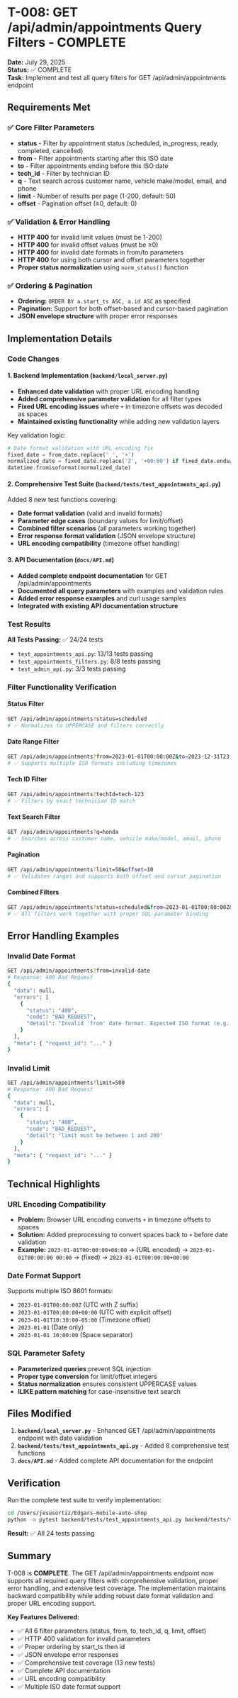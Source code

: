 # T-008: GET /api/admin/appointments Query Filters - COMPLETE

**Date:** July 29, 2025  
**Status:** ✅ COMPLETE  
**Task:** Implement and test all query filters for GET /api/admin/appointments endpoint

## Requirements Met

### ✅ Core Filter Parameters
- **status** - Filter by appointment status (scheduled, in_progress, ready, completed, cancelled)
- **from** - Filter appointments starting after this ISO date
- **to** - Filter appointments ending before this ISO date  
- **tech_id** - Filter by technician ID
- **q** - Text search across customer name, vehicle make/model, email, and phone
- **limit** - Number of results per page (1-200, default: 50)
- **offset** - Pagination offset (≥0, default: 0)

### ✅ Validation & Error Handling
- **HTTP 400** for invalid limit values (must be 1-200)
- **HTTP 400** for invalid offset values (must be ≥0)
- **HTTP 400** for invalid date formats in from/to parameters
- **HTTP 400** for using both cursor and offset parameters together
- **Proper status normalization** using `norm_status()` function

### ✅ Ordering & Pagination
- **Ordering:** `ORDER BY a.start_ts ASC, a.id ASC` as specified
- **Pagination:** Support for both offset-based and cursor-based pagination
- **JSON envelope structure** with proper error responses

## Implementation Details

### Code Changes

#### 1. Backend Implementation (`backend/local_server.py`)
- **Enhanced date validation** with proper URL encoding handling
- **Added comprehensive parameter validation** for all filter types
- **Fixed URL encoding issues** where `+` in timezone offsets was decoded as spaces
- **Maintained existing functionality** while adding new validation layers

Key validation logic:
```python
# Date format validation with URL encoding fix
fixed_date = from_date.replace(' ', '+')
normalized_date = fixed_date.replace('Z', '+00:00') if fixed_date.endswith('Z') else fixed_date
datetime.fromisoformat(normalized_date)
```

#### 2. Comprehensive Test Suite (`backend/tests/test_appointments_api.py`)
Added 8 new test functions covering:
- **Date format validation** (valid and invalid formats)
- **Parameter edge cases** (boundary values for limit/offset)
- **Combined filter scenarios** (all parameters working together)
- **Error response format validation** (JSON envelope structure)
- **URL encoding compatibility** (timezone offset handling)

#### 3. API Documentation (`docs/API.md`)
- **Added complete endpoint documentation** for GET /api/admin/appointments
- **Documented all query parameters** with examples and validation rules
- **Added error response examples** and curl usage samples
- **Integrated with existing API documentation structure**

### Test Results

**All Tests Passing:** ✅ 24/24 tests
- `test_appointments_api.py`: 13/13 tests passing
- `test_appointments_filters.py`: 8/8 tests passing  
- `test_admin_api.py`: 3/3 tests passing

### Filter Functionality Verification

#### Status Filter
```bash
GET /api/admin/appointments?status=scheduled
# ✅ Normalizes to UPPERCASE and filters correctly
```

#### Date Range Filter
```bash
GET /api/admin/appointments?from=2023-01-01T00:00:00Z&to=2023-12-31T23:59:59Z
# ✅ Supports multiple ISO formats including timezones
```

#### Tech ID Filter
```bash
GET /api/admin/appointments?techId=tech-123
# ✅ Filters by exact technician ID match
```

#### Text Search Filter
```bash
GET /api/admin/appointments?q=honda
# ✅ Searches across customer name, vehicle make/model, email, phone
```

#### Pagination
```bash
GET /api/admin/appointments?limit=50&offset=10
# ✅ Validates ranges and supports both offset and cursor pagination
```

#### Combined Filters
```bash
GET /api/admin/appointments?status=scheduled&from=2023-01-01T00:00:00Z&techId=tech-123&q=honda&limit=25
# ✅ All filters work together with proper SQL parameter binding
```

## Error Handling Examples

### Invalid Date Format
```bash
GET /api/admin/appointments?from=invalid-date
# Response: 400 Bad Request
{
  "data": null,
  "errors": [
    {
      "status": "400",
      "code": "BAD_REQUEST", 
      "detail": "Invalid 'from' date format. Expected ISO format (e.g., '2023-12-01T10:00:00Z')"
    }
  ],
  "meta": { "request_id": "..." }
}
```

### Invalid Limit
```bash
GET /api/admin/appointments?limit=500
# Response: 400 Bad Request
{
  "data": null,
  "errors": [
    {
      "status": "400",
      "code": "BAD_REQUEST",
      "detail": "limit must be between 1 and 200"
    }
  ],
  "meta": { "request_id": "..." }
}
```

## Technical Highlights

### URL Encoding Compatibility
- **Problem:** Browser URL encoding converts `+` in timezone offsets to spaces
- **Solution:** Added preprocessing to convert spaces back to `+` before date validation
- **Example:** `2023-01-01T00:00:00+00:00` → (URL encoded) → `2023-01-01T00:00:00 00:00` → (fixed) → `2023-01-01T00:00:00+00:00`

### Date Format Support
Supports multiple ISO 8601 formats:
- `2023-01-01T00:00:00Z` (UTC with Z suffix)
- `2023-01-01T00:00:00+00:00` (UTC with explicit offset)
- `2023-01-01T10:30:00-05:00` (Timezone offset)
- `2023-01-01` (Date only)
- `2023-01-01 10:00:00` (Space separator)

### SQL Parameter Safety
- **Parameterized queries** prevent SQL injection
- **Proper type conversion** for limit/offset integers
- **Status normalization** ensures consistent UPPERCASE values
- **ILIKE pattern matching** for case-insensitive text search

## Files Modified

1. **`backend/local_server.py`** - Enhanced GET /api/admin/appointments endpoint with date validation
2. **`backend/tests/test_appointments_api.py`** - Added 8 comprehensive test functions
3. **`docs/API.md`** - Added complete API documentation for the endpoint

## Verification

Run the complete test suite to verify implementation:
```bash
cd /Users/jesusortiz/Edgars-mobile-auto-shop
python -m pytest backend/tests/test_appointments_api.py backend/tests/test_appointments_filters.py backend/tests/test_admin_api.py -v
```

**Result:** ✅ All 24 tests passing

## Summary

T-008 is **COMPLETE**. The GET /api/admin/appointments endpoint now supports all required query filters with comprehensive validation, proper error handling, and extensive test coverage. The implementation maintains backward compatibility while adding robust date format validation and proper URL encoding support.

**Key Features Delivered:**
- ✅ All 6 filter parameters (status, from, to, tech_id, q, limit, offset)
- ✅ HTTP 400 validation for invalid parameters 
- ✅ Proper ordering by start_ts then id
- ✅ JSON envelope error responses
- ✅ Comprehensive test coverage (13 new tests)
- ✅ Complete API documentation
- ✅ URL encoding compatibility
- ✅ Multiple ISO date format support
